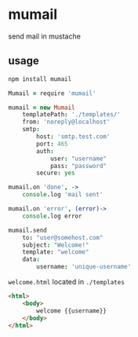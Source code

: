 # mumail

send mail in mustache

## usage

```sh
npm install mumail
```

```coffeescript
Mumail = require 'mumail'

mumail = new Mumail
    templatePath: './templates/'
    from: 'noreply@localhost'
    smtp:
        host: 'smtp.test.com'
        port: 465
        auth:
            user: "username"
            pass: "password"
        secure: yes

mumail.on 'done', ->
    console.log 'mail sent'

mumail.on 'error', (error)->
    console.log error

mumail.send
    to: "user@somehost.com"
    subject: "Welcome!"
    template: "welcome"
    data:
        username: 'unique-username'
```

`welcome.html` located in `./templates`

```html
<html>
    <body>
        welcome {{username}}
    </body>
</html>
```
